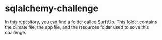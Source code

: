 # sqlalchemy-challenge

In this repository, you can find a folder called SurfsUp. This folder contains the climate file, the app file, and the resources folder used to solve this challenge. 
